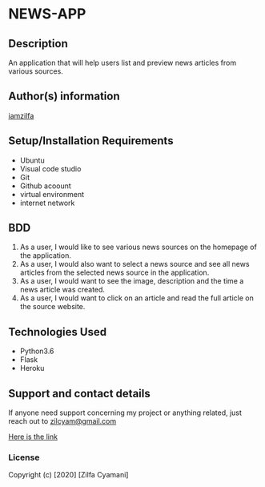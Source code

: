 # NEWS-APP

## Description
  An application that will help users list and preview news articles from various sources.

## Author(s) information
[iamzilfa](https://github.com/iamzilfa)

## Setup/Installation Requirements
* Ubuntu
* Visual code studio
* Git
* Github acoount
* virtual environment
* internet network


## BDD
1. As a user, I would like to see various news sources on the homepage of the application.
2. As a user, I would also want to select a news source and see all news articles from the selected news source in the application.
3. As a user, I would want to see the image, description and the time a news article was created.
4. As a user, I would want to click on an article and read the full article on the source website.


## Technologies Used
* Python3.6
* Flask
* Heroku

## Support and contact details
If anyone need support concerning my project or anything related, just reach out to zilcyam@gmail.com
 
[Here is the link](https://zilfanewsapp.herokuapp.com/ "News-App")

### License

Copyright (c) [2020] [Zilfa Cyamani]
